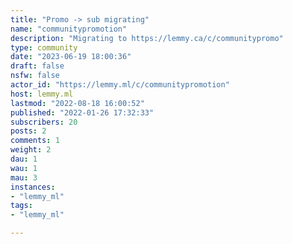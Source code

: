 ```yaml
---
title: "Promo -> sub migrating" 
name: "communitypromotion"
description: "Migrating to https://lemmy.ca/c/communitypromo"
type: community
date: "2023-06-19 18:00:36"
draft: false
nsfw: false
actor_id: "https://lemmy.ml/c/communitypromotion"
host: lemmy.ml
lastmod: "2022-08-18 16:00:52"
published: "2022-01-26 17:32:33"
subscribers: 20
posts: 2
comments: 1
weight: 2
dau: 1
wau: 1
mau: 3
instances:
- "lemmy_ml"
tags: 
- "lemmy_ml"

---
```


